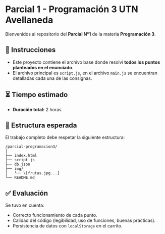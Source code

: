 # Parcial 1 - Programación 3 UTN Avellaneda

Bienvenidos al repositorio del **Parcial N°1** de la materia **Programación 3**.

## 📝 Instrucciones

- Este proyecto contiene el archivo base donde resolvi **todos los puntos planteados en el enunciado**.
- El archivo principal es `script.js`, en el archivo `main.js` se encuentran detalladas cada una de las consignas.

## ⏳ Tiempo estimado

- **Duración total:** 2 horas

## 📁 Estructura esperada

El trabajo completo debe respetar la siguiente estructura:


```
/parcial-programacion3/
│
├── index.html
├── script.js
├── db.json
├── img/
│   └── \[frutas.jpg...]
└── README.md

```
## ✅ Evaluación

Se tuvo en cuenta:

- Correcto funcionamiento de cada punto.
- Calidad del código (legibilidad, uso de funciones, buenas prácticas).
- Persistencia de datos con `localStorage` en el carrito.




